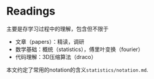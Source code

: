 # Readings

主要是存学习过程中的理解，包含但不限于
- 文章（papers）：精读，调研
- 数学基础：概统（statistics），傅里叶变换（fourier）
- 代码理解：3D压缩算法（draco）

本文约定了常用的notation的含义```statistics/notation.md```.